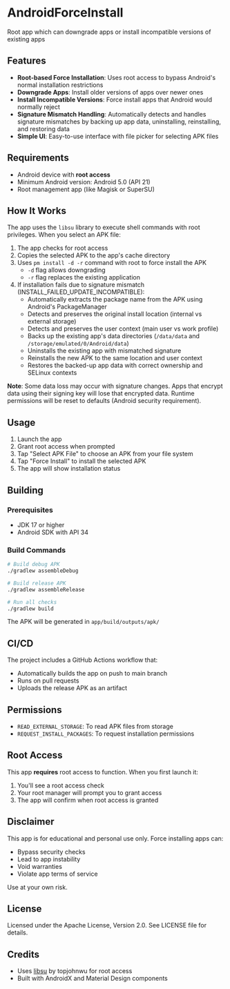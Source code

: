 # AndroidForceInstall

Root app which can downgrade apps or install incompatible versions of existing apps

## Features

- **Root-based Force Installation**: Uses root access to bypass Android's normal installation restrictions
- **Downgrade Apps**: Install older versions of apps over newer ones
- **Install Incompatible Versions**: Force install apps that Android would normally reject
- **Signature Mismatch Handling**: Automatically detects and handles signature mismatches by backing up app data, uninstalling, reinstalling, and restoring data
- **Simple UI**: Easy-to-use interface with file picker for selecting APK files

## Requirements

- Android device with **root access**
- Minimum Android version: Android 5.0 (API 21)
- Root management app (like Magisk or SuperSU)

## How It Works

The app uses the `libsu` library to execute shell commands with root privileges. When you select an APK file:

1. The app checks for root access
2. Copies the selected APK to the app's cache directory
3. Uses `pm install -d -r` command with root to force install the APK
   - `-d` flag allows downgrading
   - `-r` flag replaces the existing application
4. If installation fails due to signature mismatch (INSTALL_FAILED_UPDATE_INCOMPATIBLE):
   - Automatically extracts the package name from the APK using Android's PackageManager
   - Detects and preserves the original install location (internal vs external storage)
   - Detects and preserves the user context (main user vs work profile)
   - Backs up the existing app's data directories (`/data/data` and `/storage/emulated/0/Android/data`)
   - Uninstalls the existing app with mismatched signature
   - Reinstalls the new APK to the same location and user context
   - Restores the backed-up app data with correct ownership and SELinux contexts
   
**Note**: Some data loss may occur with signature changes. Apps that encrypt data using their signing key will lose that encrypted data. Runtime permissions will be reset to defaults (Android security requirement).

## Usage

1. Launch the app
2. Grant root access when prompted
3. Tap "Select APK File" to choose an APK from your file system
4. Tap "Force Install" to install the selected APK
5. The app will show installation status

## Building

### Prerequisites
- JDK 17 or higher
- Android SDK with API 34

### Build Commands

```bash
# Build debug APK
./gradlew assembleDebug

# Build release APK
./gradlew assembleRelease

# Run all checks
./gradlew build
```

The APK will be generated in `app/build/outputs/apk/`

## CI/CD

The project includes a GitHub Actions workflow that:
- Automatically builds the app on push to main branch
- Runs on pull requests
- Uploads the release APK as an artifact

## Permissions

- `READ_EXTERNAL_STORAGE`: To read APK files from storage
- `REQUEST_INSTALL_PACKAGES`: To request installation permissions

## Root Access

This app **requires** root access to function. When you first launch it:
1. You'll see a root access check
2. Your root manager will prompt you to grant access
3. The app will confirm when root access is granted

## Disclaimer

This app is for educational and personal use only. Force installing apps can:
- Bypass security checks
- Lead to app instability
- Void warranties
- Violate app terms of service

Use at your own risk.

## License

Licensed under the Apache License, Version 2.0. See LICENSE file for details.

## Credits

- Uses [libsu](https://github.com/topjohnwu/libsu) by topjohnwu for root access
- Built with AndroidX and Material Design components
